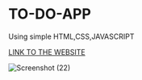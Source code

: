 # TO-DO-APP
Using simple HTML,CSS,JAVASCRIPT

[LINK TO THE WEBSITE](https://sanskar153.github.io/TO-DO-APP/)

![Screenshot (22)](https://user-images.githubusercontent.com/79687388/118123318-b344b400-b411-11eb-8b2c-a5f394c7a842.png)

